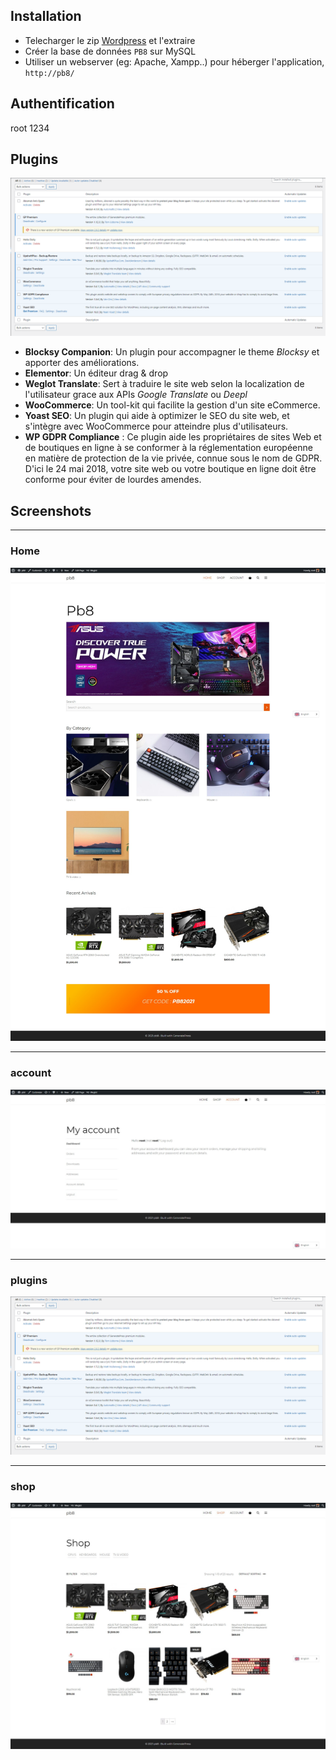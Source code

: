 ## Installation
- Telecharger le zip [Wordpress](https://wordpress.org/)
 et l'extraire
- Créer la base de données `PB8` sur MySQL
- Utiliser un webserver (eg: Apache, Xampp..) pour héberger l'application, 
`http://pb8/`

## Authentification
root 
1234

## Plugins
![Plugins](./shots/plugins.png)
- **Blocksy Companion**: Un plugin pour accompagner le theme *Blocksy* et apporter des améliorations.
- **Elementor**: Un éditeur drag & drop
- **Weglot Translate**: Sert à traduire le site web selon la localization de l'utilisateur grace aux APIs *Google Translate* ou *Deepl*
- **WooCommerce**: Un tool-kit qui facilite la gestion d'un site eCommerce.
- **Yoast SEO**: Un plugin qui aide à optimizer le SEO du site web, et s'intègre avec WooCommerce pour atteindre plus d'utilisateurs.
- **WP GDPR Compliance** : Ce plugin aide les propriétaires de sites Web et de boutiques en ligne à se conformer à la réglementation européenne en matière de protection de la vie privée, connue sous le nom de GDPR. D'ici le 24 mai 2018, votre site web ou votre boutique en ligne doit être conforme pour éviter de lourdes amendes.
## Screenshots
***
### **Home**
![home](./shots/home.png)
***
### **account**
![account](./shots/account.png)
***
### **plugins**
![plugins](./shots/plugins.png)
***
### **shop**
![shop](./shots/shop.png)
